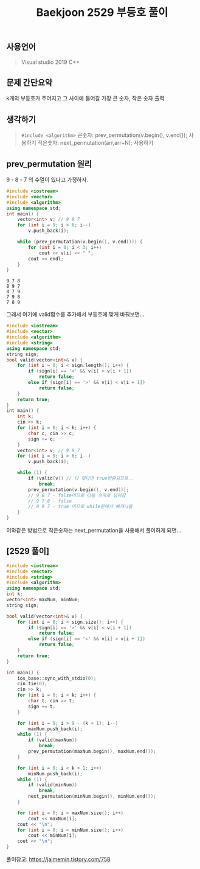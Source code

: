 ﻿---
title: "Baekjoon 2529 부등호 풀이"
categories: Algorithm
comments: true
---

## 사용언어
 > Visual studio 2019 C++ 

## 문제 간단요약
k개의 부등호가 주어지고 그 사이에 들어갈 가장 큰 숫자, 작은 숫자 출력

## 생각하기
  >  `#include <algorithm>`
  > 큰숫자: prev_permutation(v.begin(), v.end()); 사용하기
  > 작은숫자: next_permutation(arr,arr+N); 사용하기


## prev_permutation 원리
 9 - 8 - 7 의 수열이 있다고 가정하자.

```c++
#include <iostream>
#include <vector>
#include <algorithm>
using namespace std;
int main() {
	vector<int> v; // 9 8 7
	for (int i = 9; i > 6; i--)
		v.push_back(i);

	while (prev_permutation(v.begin(), v.end())) {
		for (int i = 0; i < 3; i++)
			cout << v[i] << " ";
		cout << endl;
	}
}
```

```
9 7 8
8 9 7
8 7 9
7 9 8
7 8 9
```

그래서 여기에 valid함수를 추가해서 부등호에 맞게 바꿔보면...

```c++
#include <iostream>
#include <vector>
#include <algorithm>
#include <string>
using namespace std;
string sign;
bool valid(vector<int>& v) {
	for (int i = 0; i < sign.length(); i++) {
		if (sign[i] == '<' && v[i] > v[i + 1])
			return false;
		else if (sign[i] == '>' && v[i] < v[i + 1])
			return false;
	}
	return true;
}
int main() {
	int k;
	cin >> k;
	for (int i = 0; i < k; i++) {
		char c; cin >> c;
		sign += c;
	}
	vector<int> v; // 9 8 7
	for (int i = 9; i > 6; i--)
		v.push_back(i);

	while (1) {
		if (valid(v)) // 다 맞다면 true반환되므로..
			break;
		prev_permutation(v.begin(), v.end());
		// 9 8 7 - false이므로 다음 숫자로 넘어감
		// 9 7 8 - false
		// 8 9 7 - true 이므로 while문에서 빠져나옴
	}
}
```

이와같은 방법으로 작은숫자는 next_permutation을 사용해서 풀이하게 되면...

## [2529 풀이]

```c++
#include <iostream>
#include <vector>
#include <string>
#include <algorithm>
using namespace std;
int k;
vector<int> maxNum, minNum;
string sign;

bool valid(vector<int>& v) {
	for (int i = 0; i < sign.size(); i++) {
		if (sign[i] == '>' && v[i] < v[i + 1])
			return false;
		else if (sign[i] == '<' && v[i] > v[i + 1])
			return false;
	}
	return true;
}

int main() {
	ios_base::sync_with_stdio(0);
	cin.tie(0);
	cin >> k;
	for (int i = 0; i < k; i++) {
		char t; cin >> t;
		sign += t;
	}

	for (int i = 9; i > 9 - (k + 1); i--)
		maxNum.push_back(i);
	while (1) {
		if (valid(maxNum))
			break;
		prev_permutation(maxNum.begin(), maxNum.end());
	}

	for (int i = 0; i < k + 1; i++)
		minNum.push_back(i);
	while (1) {
		if (valid(minNum))
			break;
		next_permutation(minNum.begin(), minNum.end());
	}

	for (int i = 0; i < maxNum.size(); i++)
		cout << maxNum[i];
	cout << "\n";
	for (int i = 0; i < minNum.size(); i++)
		cout << minNum[i];
	cout << "\n";
}
```

풀이참고: <https://jaimemin.tistory.com/758>